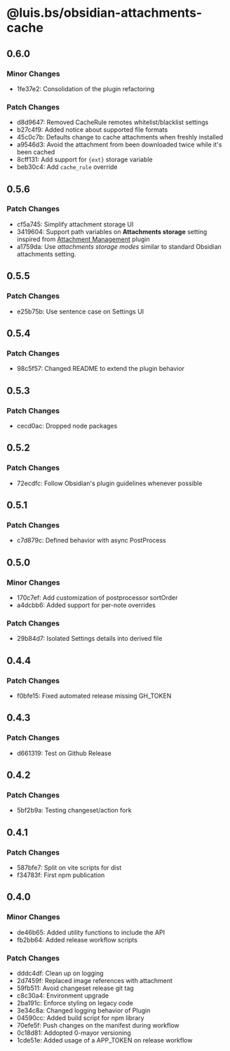# @luis.bs/obsidian-attachments-cache

## 0.6.0

### Minor Changes

- 1fe37e2: Consolidation of the plugin refactoring

### Patch Changes

- d8d9647: Removed CacheRule remotes whitelist/blacklist settings
- b27c4f9: Added notice about supported file formats
- 45c0c7b: Defaults change to cache attachments when freshly installed
- a9546d3: Avoid the attachment from been downloaded twice while it's been cached
- 8cff131: Add support for `{ext}` storage variable
- beb30c4: Add `cache_rule` override

## 0.5.6

### Patch Changes

- cf5a745: Simplify attachment storage UI
- 3419604: Support path variables on **Attachments storage** setting inspired from [Attachment Management](https://github.com/trganda/obsidian-attachment-management) plugin
- a1759da: Use _attachments storage modes_ similar to standard Obsidian attachments setting.

## 0.5.5

### Patch Changes

- e25b75b: Use sentence case on Settings UI

## 0.5.4

### Patch Changes

- 98c5f57: Changed README to extend the plugin behavior

## 0.5.3

### Patch Changes

- cecd0ac: Dropped node packages

## 0.5.2

### Patch Changes

- 72ecdfc: Follow Obsidian's plugin guidelines whenever possible

## 0.5.1

### Patch Changes

- c7d879c: Defined behavior with async PostProcess

## 0.5.0

### Minor Changes

- 170c7ef: Add customization of postprocessor sortOrder
- a4dcbb6: Added support for per-note overrides

### Patch Changes

- 29b84d7: Isolated Settings details into derived file

## 0.4.4

### Patch Changes

- f0bfe15: Fixed automated release missing GH_TOKEN

## 0.4.3

### Patch Changes

- d661319: Test on Github Release

## 0.4.2

### Patch Changes

- 5bf2b9a: Testing changeset/action fork

## 0.4.1

### Patch Changes

- 587bfe7: Split on vite scripts for dist
- f34783f: First npm publication

## 0.4.0

### Minor Changes

- de46b65: Added utility functions to include the API
- fb2bb64: Added release workflow scripts

### Patch Changes

- dddc4df: Clean up on logging
- 2d7459f: Replaced image references with attachment
- 59fb511: Avoid changeset release git tag
- c8c30a4: Environment upgrade
- 2ba191c: Enforce styling on legacy code
- 3e34c8a: Changed logging behavior of Plugin
- 04590cc: Added build script for npm library
- 70efe5f: Push changes on the manifest during workflow
- 0c18d81: Addopted 0-mayor versioning
- 1cde51e: Added usage of a APP_TOKEN on release workflow
